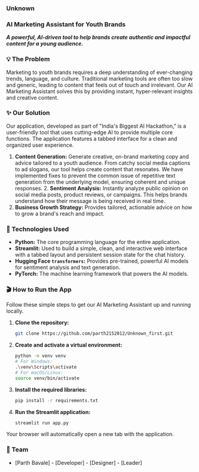 ### Unknown

### AI Marketing Assistant for Youth Brands

***A powerful, AI-driven tool to help brands create authentic and impactful content for a young audience.***

### 💡 The Problem

Marketing to youth brands requires a deep understanding of ever-changing trends, language, and culture. Traditional marketing tools are often too slow and generic, leading to content that feels out of touch and irrelevant. Our AI Marketing Assistant solves this by providing instant, hyper-relevant insights and creative content.

### ✨ Our Solution

Our application, developed as part of "India's Biggest AI Hackathon," is a user-friendly tool that uses cutting-edge AI to provide multiple core functions. The application features a tabbed interface for a clean and organized user experience.

1.  **Content Generation:** Generate creative, on-brand marketing copy and advice tailored to a youth audience. From catchy social media captions to ad slogans, our tool helps create content that resonates. We have implemented fixes to prevent the common issue of repetitive text generation from the underlying model, ensuring coherent and unique responses. 2.  **Sentiment Analysis:** Instantly analyze public opinion on social media posts, product reviews, or campaigns. This helps brands understand how their message is being received in real time.
2.  **Business Growth Strategy:** Provides tailored, actionable advice on how to grow a brand's reach and impact.

### 🚀 Technologies Used

  * **Python:** The core programming language for the entire application.
  * **Streamlit:** Used to build a simple, clean, and interactive web interface with a tabbed layout and persistent session state for the chat history.
  * **Hugging Face `transformers`:** Provides pre-trained, powerful AI models for sentiment analysis and text generation.
  * **PyTorch:** The machine learning framework that powers the AI models.

### 🎬 How to Run the App

Follow these simple steps to get our AI Marketing Assistant up and running locally.

1.  **Clone the repository:**
    ```bash
    git clone https://github.com/parth2152012/Unknown_first.git
    ```
2.  **Create and activate a virtual environment:**
    ```bash
    python -m venv venv
    # For Windows:
    .\venv\Scripts\activate
    # For macOS/Linux:
    source venv/bin/activate
    ```
3.  **Install the required libraries:**
    ```bash
    pip install -r requirements.txt
    ```
4.  **Run the Streamlit application:**
    ```bash
    streamlit run app.py
    ```

Your browser will automatically open a new tab with the application.

### 👥 Team

  * [Parth Bavale] - [Developer] - [Designer] - [Leader]
